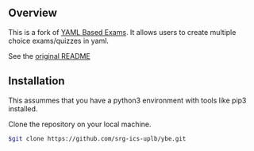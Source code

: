 ## Overview

This is a fork of [YAML Based Exams](https://github.com/robbert-harms/ybe). 
It allows users to create multiple choice exams/quizzes in yaml.

See the [original README](./README.rst)

## Installation

This assummes that you have a python3 environment with tools like pip3 installed.

Clone the repository on your local machine.

```bash
$git clone https://github.com/srg-ics-uplb/ybe.git
```


